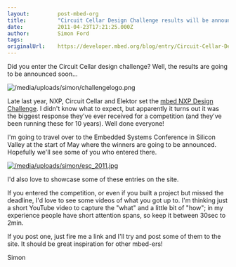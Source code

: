 ```yaml
---
layout:         post-mbed-org
title:          "Circuit Cellar Design Challenge results will be announced at ESC!"
date:           2011-04-23T17:21:25.000Z
author:         Simon Ford
tags:           
originalUrl:    https://developer.mbed.org/blog/entry/Circuit-Cellar-Design-Challenge-results-/
---
```


<p>
  Did you enter the Circuit Cellar design challenge? Well, the
  results are going to be announced soon...
</p>
<p>
  <img src=
  "https://developer.mbed.org/media/uploads/simon/challengelogo.png"
  alt="/media/uploads/simon/challengelogo.png" title=
  "/media/uploads/simon/challengelogo.png">
</p>
<p>
  Late last year, NXP, Circuit Cellar and Elektor set the <a href=
  "http://www.circuitcellar.com/nxpmbeddesignchallenge/" rel=
  "nofollow">mbed NXP Design Challenge</a>. I didn't know what to
  expect, but apparently it turns out it was the biggest response
  they've ever received for a competition (and they've been running
  these for 10 years). Well done everyone!
</p>
<p>
  I'm going to travel over to the Embedded Systems Conference in
  Silicon Valley at the start of May where the winners are going to
  be announced. Hopefully we'll see some of you who entered there.
</p>
<p>
  <a href="http://esc.eetimes.com/siliconvalley/" rel=
  "nofollow"><img src=
  "https://developer.mbed.org/media/uploads/simon/esc_2011.jpg"
  alt="/media/uploads/simon/esc_2011.jpg" title=
  "/media/uploads/simon/esc_2011.jpg"></a>
</p>
<p>
  I'd also love to showcase some of these entries on the site.
</p>
<p>
  If you entered the competition, or even if you built a project
  but missed the deadline, I'd love to see some videos of what you
  got up to. I'm thinking just a short YouTube video to capture the
  "what" and a little bit of "how"; in my experience people have
  short attention spans, so keep it between 30sec to 2min.
</p>
<p>
  If you post one, just fire me a link and I'll try and post some
  of them to the site. It should be great inspiration for other
  mbed-ers!
</p>
<p>
  Simon
</p>

